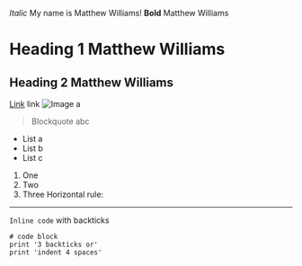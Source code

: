  *Italic* My name is Matthew Williams!
**Bold** Matthew Williams
# Heading 1 Matthew Williams
## Heading 2 Matthew Williams
[Link](http://a.com) link
![Image](http://url/a.png) a
> Blockquote abc
* List a
* List b 
* List c
1. One
2. Two
3. Three
Horizontal rule:
---
`Inline code` with backticks
```
# code block
print '3 backticks or'
print 'indent 4 spaces'
```
